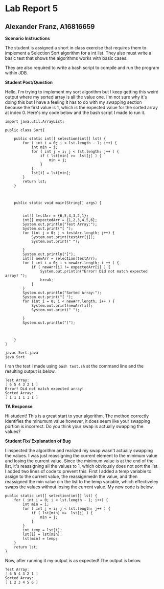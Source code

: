 # Lab Report 5
## Alexander Franz, A16816659

**Scenario Instructions**

The student is assigned a short in class exercise that requires them to implement a Selection Sort algorithm for a int list. They also must write a basic test that shows the algorithms works with basic cases. 

They are also required to write a bash script to compile and run the program within JDB. 

**Student Post/Question**

Hello, I'm trying to implement my sort algorithm but I keep getting this weird output where my sorted array is all the value one. I'm not sure why it's doing this but I have a feeling it has to do with my swapping section because the first value is 1, which is the expected value for the sorted array at index 0. Here's my code below and the bash script I made to run it. 

```
import java.util.ArrayList;

public class Sort{
	
	public static int[] selection(int[] lst) {
		for ( int i = 0; i < lst.length - 1; i++) {
			int min = i; 
			for ( int j = i; j < lst.length; j++ ) {
				if ( lst[min] >=  lst[j] ) {
					min = j;
				}
			}
			lst[i] = lst[min];
		}		
		return lst;
	}
	


	public static void main(String[] args) {
		
		
		int[] testArr = {6,5,4,3,2,1};
		int[] expectedArr = {1,2,3,4,5,6};
		System.out.println("Test Array:");
		System.out.print("[ ");
		for (int j = 0; j < testArr.length; j++) {
			System.out.print(testArr[j]);
			System.out.print(" ");

		}
		System.out.println("]");
		int[] newArr = selection(testArr);
		for ( int i = 0; i < newArr.length; i ++ ) {
			if ( newArr[i] != expectedArr[i] ) {
				System.out.println("Error! Did not match expected array! ");
				break;
			} 
		}
		System.out.println("Sorted Array:");
		System.out.print("[ ");
		for (int i = 0; i < newArr.length; i++ ) {
			System.out.print(newArr[i]);
			System.out.print(" ");

		}
		System.out.println("]");


	
	}
}
```
```
javac Sort.java 
java Sort 
```

I ran the test I made using `bash test.sh` at the command line and the resulting output is below.
```
Test Array:
[ 6 5 4 3 2 1 ]
Error! Did not match expected array! 
Sorted Array:
[ 1 1 1 1 1 1 ]
```



**TA Response**

Hi student! This is a great start to your algorithm. The method correctly identifies the minumum value however, it does seem like your swapping portion is incorrect. Do you think your swap is actually swapping the values?

**Student Fix/ Explanation of Bug**

I inspected the algorithm and realized my swap wasn't actually swapping the values. I was just reassigning the current element to the minimum value and losing the current value. Since the minimum value is at the end of the list, it's reassigning all the values to 1, which obviously does not sort the list. I added two lines of code to prevent this. First I added a temp variable to assign to the current value, the reassignmedn the value, and then reassigned the min value oin the list to the temp variable, which effectiveley swaps the values without losing the current value. My new code is below.
```
public static int[] selection(int[] lst) {
	for ( int i = 0; i < lst.length - 1; i++) {
		int min = i; 
		for ( int j = i; j < lst.length; j++ ) {
			if ( lst[min] >=  lst[j] ) {
				min = j;
			}
		}
		int temp = lst[i];
		lst[i] = lst[min];
		lst[min] = temp;
	}		
	return lst;
}
```
Now, after running it my output is as expected! The output is below.

```
Test Array:
[ 6 5 4 3 2 1 ]
Sorted Array:
[ 1 2 3 4 5 6 ]
```


